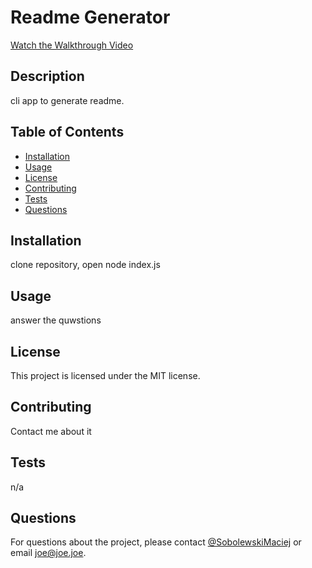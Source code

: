 
  # Readme Generator
  [Watch the Walkthrough Video](https://app.screencastify.com/v3/watch/UNz8wycTsDf1wZYTgXRM)
  ## Description
  cli app to generate readme.
  
  ## Table of Contents
  - [Installation](#installation)
  - [Usage](#usage)
  - [License](#license)
  - [Contributing](#contributing)
  - [Tests](#tests)
  - [Questions](#questions)
  
  ## Installation
  clone repository, open node index.js
  
  ## Usage
  answer the quwstions
  
  ## License
  This project is licensed under the MIT license.
  
  ## Contributing
  Contact me about it
  
  ## Tests
  n/a
  
  ## Questions
  For questions about the project, please contact [@SobolewskiMaciej](https://github.com/SobolewskiMaciej) or email joe@joe.joe.
  